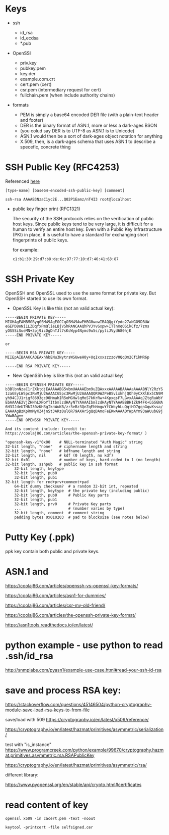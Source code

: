 # Keys

* ssh
   - id_rsa
   - id_ecdsa
   - *.pub

* OpenSSl
   - priv.key
   - pubkey.pem
   - key.der
   - example.com.crt
   - cert.pem (cert)
   - csr.pem (intermediary request for cert)
   - fullchain.pem (when include authority chains)

* formats

   - PEM is simply a base64 encoded DER file (with a plain-text header and footer)
   - DER is the binary format of ASN.1, more or less a dark-ages BSON
   - (you colud say DER is to UTF-8 as ASN.1 is to Unicode)
   - ASN.1 would then be a sort of dark-ages object notation for anything
   - X.509, then, is a dark-ages schema that uses ASN.1 to describe a specefic, concrete thing

# SSH Public Key  (RFC4253)

Referenced [here](https://coolaj86.com/articles/the-ssh-public-key-format/)

```
[type-name] [base64-encoded-ssh-public-key] [comment]

ssh-rsa AAAAB3NzaC1yc2E...Q02P1Eamz/nT4I3 root@localhost

```

* public key finger print (RFC1321)

   The security of the SSH protocols relies on the verification of
   public host keys.  Since public keys tend to be very large, it is
   difficult for a human to verify an entire host key.  Even with a
   Public Key Infrastructure (PKI) in place, it is useful to have a
   standard for exchanging short fingerprints of public keys.

   for example:
   ```
   c1:b1:30:29:d7:b8:de:6c:97:77:10:d7:46:41:63:87
   ```

# SSH Private Key

OpenSSH and OpenSSL used to use the same format for private key. But OpenSSH started to use its own format. 

* OpenSSL Key is like this (not an valid actual key):

```
-----BEGIN PRIVATE KEY-----
MIGHAgEAMBMGByqGSM49AgEGCCqGSM49AwEHBG0wawIBAQQgiYydo27aNGO9DBUW
eGEPD8oNi1LZDqfxPmQlieLBjVShRANCAAQhPVJYvGxpw+ITlnXqOSikCfz/7zms
yOSSSiSueMN+3pj9icDgDnTJl7sKcWyp4Nymc9u5s/pyliJVyd680hjK
-----END PRIVATE KEY-----

or 

-----BEGIN RSA PRIVATE KEY-----
MIIEpAIBAAKCAQEAxhhbENu3NytrsWSUweH0y+UqIxxxzzzzoV0QqQm2CfikMR6p  

-----END RSA PRIVATE KEY-----
```


* New OpenSSh key is like this (not an valid actual key)

```
-----BEGIN OPENSSH PRIVATE KEY-----
b3BlbnNzaC1rZXktdjEAAAAABG5vbmUAAAAEbm9uZQAxxxAAAAABAAAAaAAAABNlY2RzYS
1zaGEyLW5pc3RwMjU2AAAACG5pc3RwMjU2AAAAQQR9WZPeBSvixkhjQOh9yCXXlEx5CN9M
yh94CJJ1rigf8693gc90HmahIR5oMGHwlqMoS7kKrRw+4KpxqsF7LGvxAAAAqJZtgRuWbY
EbAAAAE2VjZHNhLXNoYTItbmlzdHAyNTYAAAAIbmlzdHAyNTYAAABBBH1Zk94FK+LGSGNA
6H3IJdeUTHkI30zKH3gIknWuKB/zr3eBz3QeZqEhHmgwYfCWoyhLuQqtHD7gqnGqwXssa/
EAAAAgBzKpRmMyXZ4jnSt3ARz0ul6R79AXAr5gQqDAmoFeEKwAAAAOYWpAYm93aWUubG9j
YWwBAg==
-----END OPENSSH PRIVATE KEY-----

And its content include: (credit to: https://coolaj86.com/articles/the-openssh-private-key-format/ )

"openssh-key-v1"0x00    # NULL-terminated "Auth Magic" string
32-bit length, "none"   # ciphername length and string
32-bit length, "none"   # kdfname length and string
32-bit length, nil      # kdf (0 length, no kdf)
32-bit 0x01             # number of keys, hard-coded to 1 (no length)
32-bit length, sshpub   # public key in ssh format
    32-bit length, keytype
    32-bit length, pub0
    32-bit length, pub1
32-bit length for rnd+prv+comment+pad
    64-bit dummy checksum?  # a random 32-bit int, repeated
    32-bit length, keytype  # the private key (including public)
    32-bit length, pub0     # Public Key parts
    32-bit length, pub1
    32-bit length, prv0     # Private Key parts
    ...                     # (number varies by type)
    32-bit length, comment  # comment string
    padding bytes 0x010203  # pad to blocksize (see notes below)
```

# Putty Key (.ppk)

ppk key contain both public and private keys. 

# ASN.1 and  
https://coolaj86.com/articles/openssh-vs-openssl-key-formats/

https://coolaj86.com/articles/asn1-for-dummies/

https://coolaj86.com/articles/csr-my-old-friend/

https://coolaj86.com/articles/the-openssh-private-key-format/

https://asn1tools.readthedocs.io/en/latest/

# python example -  use python to read .ssh/id_rsa
http://snmplabs.com/pyasn1/example-use-case.html#read-your-ssh-id-rsa


# save and process RSA key: 
https://stackoverflow.com/questions/45146504/python-cryptography-module-save-load-rsa-keys-to-from-file

save/load with 509 https://cryptography.io/en/latest/x509/reference/

https://cryptography.io/en/latest/hazmat/primitives/asymmetric/serialization/

test with "is_instance" https://www.programcreek.com/python/example/99670/cryptography.hazmat.primitives.asymmetric.rsa.RSAPublicKey

https://cryptography.io/en/latest/hazmat/primitives/asymmetric/rsa/

different library:

https://www.pyopenssl.org/en/stable/api/crypto.html#certificates

# read content of key
```
openssl x509 -in cacert.pem -text -noout

keytool -printcert -file selfsigned.cer 
```